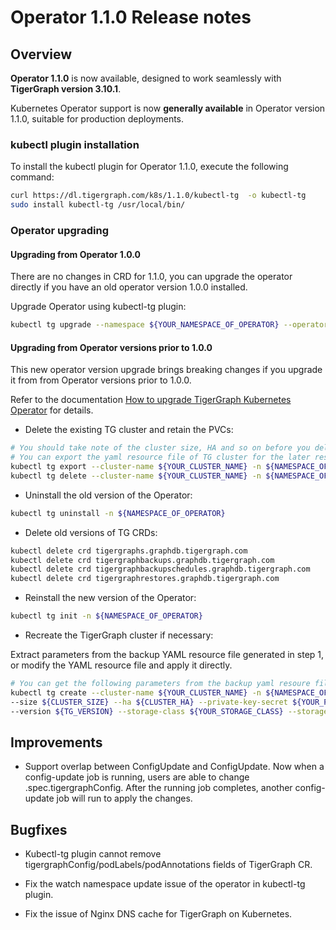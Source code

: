 # Operator 1.1.0 Release notes

## Overview

**Operator 1.1.0** is now available, designed to work seamlessly with **TigerGraph version 3.10.1**.

Kubernetes Operator support is now **generally available** in Operator version 1.1.0, suitable for production deployments.

### kubectl plugin installation

To install the kubectl plugin for Operator 1.1.0, execute the following command:

```bash
curl https://dl.tigergraph.com/k8s/1.1.0/kubectl-tg  -o kubectl-tg
sudo install kubectl-tg /usr/local/bin/
```

### Operator upgrading

#### Upgrading from Operator 1.0.0

There are no changes in CRD for 1.1.0, you can upgrade the operator directly if you have an old operator version 1.0.0 installed.

Upgrade Operator using kubectl-tg plugin:

```bash
kubectl tg upgrade --namespace ${YOUR_NAMESPACE_OF_OPERATOR} --operator-version 1.1.0
```

#### Upgrading from Operator versions prior to 1.0.0

This new operator version upgrade brings breaking changes if you upgrade it from from Operator versions prior to 1.0.0.

Refer to the documentation [How to upgrade TigerGraph Kubernetes Operator](../04-manage/operator-upgrade.md) for details.

- Delete the existing TG cluster and retain the PVCs:

```bash
# You should take note of the cluster size, HA and so on before you delete it, you'll use it when you recreate the cluster
# You can export the yaml resource file of TG cluster for the later restoring
kubectl tg export --cluster-name ${YOUR_CLUSTER_NAME} -n ${NAMESPACE_OF_CLUSTER}
kubectl tg delete --cluster-name ${YOUR_CLUSTER_NAME} -n ${NAMESPACE_OF_CLUSTER}
```

- Uninstall the old version of the Operator:

```bash
kubectl tg uninstall -n ${NAMESPACE_OF_OPERATOR}
```

- Delete old versions of TG CRDs:

```bash
kubectl delete crd tigergraphs.graphdb.tigergraph.com
kubectl delete crd tigergraphbackups.graphdb.tigergraph.com
kubectl delete crd tigergraphbackupschedules.graphdb.tigergraph.com
kubectl delete crd tigergraphrestores.graphdb.tigergraph.com
```

- Reinstall the new version of the Operator:

```bash
kubectl tg init -n ${NAMESPACE_OF_OPERATOR}
```

- Recreate the TigerGraph cluster if necessary:

Extract parameters from the backup YAML resource file generated in step 1, or modify the YAML resource file and apply it directly.

```bash
# You can get the following parameters from the backup yaml resoure file in step 1
kubectl tg create --cluster-name ${YOUR_CLUSTER_NAME} -n ${NAMESPACE_OF_CLUSTER} \
--size ${CLUSTER_SIZE} --ha ${CLUSTER_HA} --private-key-secret ${YOUR_PRIVATE_KEY_SECRET} \
--version ${TG_VERSION} --storage-class ${YOUR_STORAGE_CLASS} --storage-size ${YOUR_STORAGE_SIZE} --cpu 6000m --memory 10Gi
```

## Improvements

- Support overlap between ConfigUpdate and ConfigUpdate. Now when a config-update job is running, users are able to change .spec.tigergraphConfig. After the running job completes, another config-update job will run to apply the changes.

## Bugfixes

- Kubectl-tg plugin cannot remove tigergraphConfig/podLabels/podAnnotations fields of TigerGraph CR.

- Fix the watch namespace update issue of the operator in kubectl-tg plugin.

- Fix the issue of Nginx DNS cache for TigerGraph on Kubernetes.
